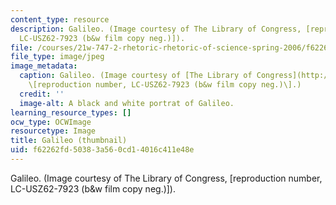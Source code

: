 ```yaml
---
content_type: resource
description: Galileo. (Image courtesy of The Library of Congress, [reproduction number,
  LC-USZ62-7923 (b&w film copy neg.)]).
file: /courses/21w-747-2-rhetoric-rhetoric-of-science-spring-2006/f62262fd50383a560cd14016c411e48e_21w-747-2s06-th.jpg
file_type: image/jpeg
image_metadata:
  caption: Galileo. (Image courtesy of [The Library of Congress](http://www.loc.gov/rr/print/),
    \[reproduction number, LC-USZ62-7923 (b&w film copy neg.)\].)
  credit: ''
  image-alt: A black and white portrat of Galileo.
learning_resource_types: []
ocw_type: OCWImage
resourcetype: Image
title: Galileo (thumbnail)
uid: f62262fd-5038-3a56-0cd1-4016c411e48e
---
```

Galileo. (Image courtesy of The Library of Congress, [reproduction number, LC-USZ62-7923 (b&w film copy neg.)]).

